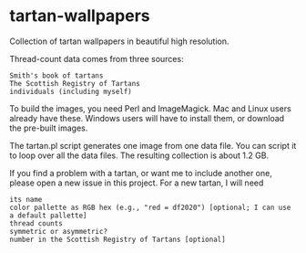 # tartan-wallpapers
Collection of tartan wallpapers in beautiful high resolution.

Thread-count data comes from three sources:

    Smith's book of tartans
    The Scottish Registry of Tartans
    individuals (including myself)

To build the images, you need Perl and ImageMagick. Mac and Linux users already
have these. Windows users will have to install them, or download the pre-built images.

The tartan.pl script generates one image from one data file. You can script it to
loop over all the data files. The resulting collection is about 1.2 GB.

If you find a problem with a tartan, or want me to include another one, please open
a new issue in this project. For a new tartan, I will need

    its name
    color pallette as RGB hex (e.g., "red = df2020") [optional; I can use a default pallette]
    thread counts
    symmetric or asymmetric?
    number in the Scottish Registry of Tartans [optional]


